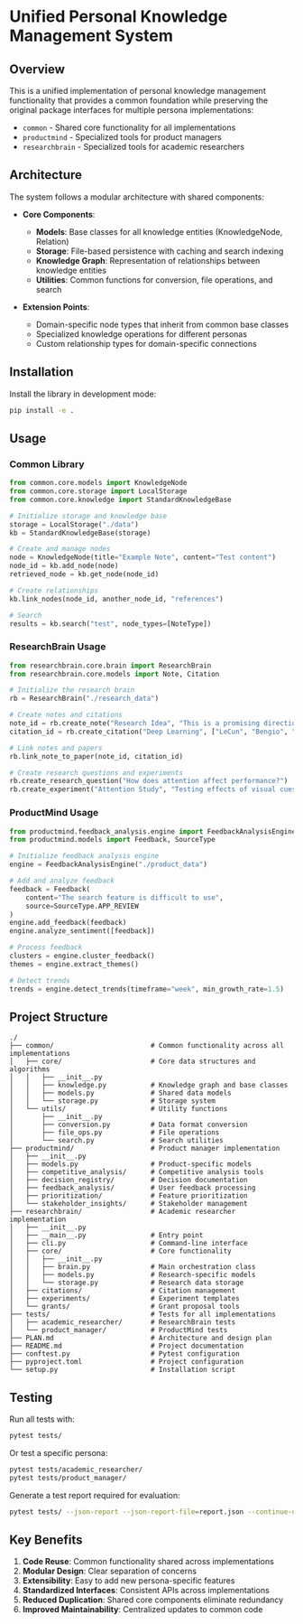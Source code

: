 # Unified Personal Knowledge Management System

## Overview
This is a unified implementation of personal knowledge management functionality that provides a common foundation while preserving the original package interfaces for multiple persona implementations:

- `common` - Shared core functionality for all implementations
- `productmind` - Specialized tools for product managers
- `researchbrain` - Specialized tools for academic researchers

## Architecture

The system follows a modular architecture with shared components:

- **Core Components**:
  - **Models**: Base classes for all knowledge entities (KnowledgeNode, Relation)
  - **Storage**: File-based persistence with caching and search indexing
  - **Knowledge Graph**: Representation of relationships between knowledge entities
  - **Utilities**: Common functions for conversion, file operations, and search

- **Extension Points**:
  - Domain-specific node types that inherit from common base classes
  - Specialized knowledge operations for different personas
  - Custom relationship types for domain-specific connections

## Installation

Install the library in development mode:

```bash
pip install -e .
```

## Usage

### Common Library

```python
from common.core.models import KnowledgeNode
from common.core.storage import LocalStorage
from common.core.knowledge import StandardKnowledgeBase

# Initialize storage and knowledge base
storage = LocalStorage("./data")
kb = StandardKnowledgeBase(storage)

# Create and manage nodes
node = KnowledgeNode(title="Example Note", content="Test content")
node_id = kb.add_node(node)
retrieved_node = kb.get_node(node_id)

# Create relationships
kb.link_nodes(node_id, another_node_id, "references")

# Search
results = kb.search("test", node_types=[NoteType])
```

### ResearchBrain Usage

```python
from researchbrain.core.brain import ResearchBrain
from researchbrain.core.models import Note, Citation

# Initialize the research brain
rb = ResearchBrain("./research_data")

# Create notes and citations
note_id = rb.create_note("Research Idea", "This is a promising direction...")
citation_id = rb.create_citation("Deep Learning", ["LeCun", "Bengio", "Hinton"])

# Link notes and papers
rb.link_note_to_paper(note_id, citation_id)

# Create research questions and experiments
rb.create_research_question("How does attention affect performance?")
rb.create_experiment("Attention Study", "Testing effects of visual cues...")
```

### ProductMind Usage

```python
from productmind.feedback_analysis.engine import FeedbackAnalysisEngine
from productmind.models import Feedback, SourceType

# Initialize feedback analysis engine
engine = FeedbackAnalysisEngine("./product_data")

# Add and analyze feedback
feedback = Feedback(
    content="The search feature is difficult to use",
    source=SourceType.APP_REVIEW
)
engine.add_feedback(feedback)
engine.analyze_sentiment([feedback])

# Process feedback
clusters = engine.cluster_feedback()
themes = engine.extract_themes()

# Detect trends
trends = engine.detect_trends(timeframe="week", min_growth_rate=1.5)
```

## Project Structure

```
./
├── common/                        # Common functionality across all implementations
│   ├── core/                      # Core data structures and algorithms
│   │   ├── __init__.py
│   │   ├── knowledge.py           # Knowledge graph and base classes
│   │   ├── models.py              # Shared data models
│   │   └── storage.py             # Storage system
│   └── utils/                     # Utility functions
│       ├── __init__.py
│       ├── conversion.py          # Data format conversion
│       ├── file_ops.py            # File operations
│       └── search.py              # Search utilities
├── productmind/                   # Product manager implementation
│   ├── __init__.py
│   ├── models.py                  # Product-specific models
│   ├── competitive_analysis/      # Competitive analysis tools
│   ├── decision_registry/         # Decision documentation
│   ├── feedback_analysis/         # User feedback processing
│   ├── prioritization/            # Feature prioritization
│   └── stakeholder_insights/      # Stakeholder management
├── researchbrain/                 # Academic researcher implementation
│   ├── __init__.py
│   ├── __main__.py                # Entry point
│   ├── cli.py                     # Command-line interface
│   ├── core/                      # Core functionality
│   │   ├── __init__.py
│   │   ├── brain.py               # Main orchestration class
│   │   ├── models.py              # Research-specific models
│   │   └── storage.py             # Research data storage
│   ├── citations/                 # Citation management
│   ├── experiments/               # Experiment templates
│   └── grants/                    # Grant proposal tools
├── tests/                         # Tests for all implementations
│   ├── academic_researcher/       # ResearchBrain tests
│   └── product_manager/           # ProductMind tests
├── PLAN.md                        # Architecture and design plan
├── README.md                      # Project documentation
├── conftest.py                    # Pytest configuration
├── pyproject.toml                 # Project configuration
└── setup.py                       # Installation script
```

## Testing

Run all tests with:

```bash
pytest tests/
```

Or test a specific persona:

```bash
pytest tests/academic_researcher/
pytest tests/product_manager/
```

Generate a test report required for evaluation:

```bash
pytest tests/ --json-report --json-report-file=report.json --continue-on-collection-errors
```

## Key Benefits

1. **Code Reuse**: Common functionality shared across implementations
2. **Modular Design**: Clear separation of concerns
3. **Extensibility**: Easy to add new persona-specific features
4. **Standardized Interfaces**: Consistent APIs across implementations
5. **Reduced Duplication**: Shared core components eliminate redundancy
6. **Improved Maintainability**: Centralized updates to common code